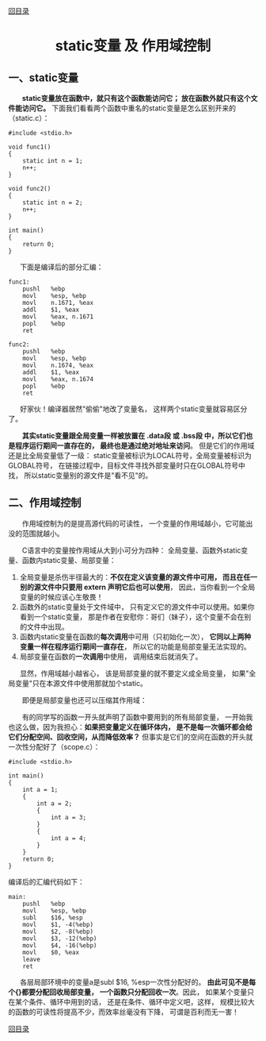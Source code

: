 ﻿[content]: https://github.com/1184893257/simplelinux/blob/master/README.md#content

[回目录][content]

<a name="top"></a>

<h1 align="center">static变量 及 作用域控制
</h1>

## 一、static变量

　　<b>static变量放在函数中，就只有这个函数能访问它；
放在函数外就只有这个文件能访问它。</b>
下面我们看看两个函数中重名的static变量是怎么区别开来的
（static.c）：

	#include <stdio.h>
	
	void func1()
	{
		static int n = 1;
		n++;
	}
	
	void func2()
	{
		static int n = 2;
		n++;
	}
	
	int main()
	{
		return 0;
	}

`　　`下面是编译后的部分汇编：

	func1:
		pushl	%ebp
		movl	%esp, %ebp
		movl	n.1671, %eax
		addl	$1, %eax
		movl	%eax, n.1671
		popl	%ebp
		ret
	
	func2:
		pushl	%ebp
		movl	%esp, %ebp
		movl	n.1674, %eax
		addl	$1, %eax
		movl	%eax, n.1674
		popl	%ebp
		ret

`　　`好家伙！编译器居然"偷偷"地改了变量名，
这样两个static变量就容易区分了。

　　<b>其实static变量跟全局变量一样被放置在 .data段 或 
.bss段 中，所以它们也是程序运行期间一直存在的，
最终也是通过绝对地址来访问</b>。
但是它们的作用域还是比全局变量低了一级：
static变量被标识为LOCAL符号，全局变量被标识为GLOBAL符号，
在链接过程中，目标文件寻找外部变量时只在GLOBAL符号中找，
所以static变量别的源文件是"看不见"的。

## 二、作用域控制

　　作用域控制为的是提高源代码的可读性，
一个变量的作用域越小，它可能出没的范围就越小。

　　C语言中的变量按作用域从大到小可分为四种：
全局变量、函数外static变量、函数内static变量、局部变量：

1. 全局变量是杀伤半径最大的：<b>不仅在定义该变量的源文件中可用，
而且在任一别的源文件中只要用 extern 声明它后也可以使用</b>，
因此，当你看到一个全局变量的时候应该心生敬畏！
2. 函数外的static变量处于文件域中，
只有定义它的源文件中可以使用。如果你看到一个static变量，
那是作者在安慰你：哥们（妹子），这个变量不会在别的文件中出现。
3. 函数内static变量在函数的<b>每次调用</b>中可用（只初始化一次），
<b>它同以上两种变量一样在程序运行期间一直存在</b>，
所以它的功能是局部变量无法实现的。
4. 局部变量在函数的<b>一次调用</b>中使用，
调用结束后就消失了。

`　　`显然，作用域越小越省心，
该是局部变量的就不要定义成全局变量，
如果"全局变量"只在本源文件中使用那就加个static。

　　即便是局部变量也还可以压缩其作用域：

　　有的同学写的函数一开头就声明了函数中要用到的所有局部变量，
一开始我也这么做，因为我担心：<b>如果把变量定义在循环体内，
是不是每一次循环都会给它们分配空间、回收空间，从而降低效率？</b>
但事实是它们的空间在函数的开头就一次性分配好了（scope.c）：

	#include <stdio.h>
	
	int main()
	{
		int a = 1;
		{
			int a = 2;
			{
				int a = 3;
			}
			{
				int a = 4;
			}
		}
		return 0;
	}

编译后的汇编代码如下：

	main:
		pushl	%ebp
		movl	%esp, %ebp
		subl	$16, %esp
		movl	$1, -4(%ebp)
		movl	$2, -8(%ebp)
		movl	$3, -12(%ebp)
		movl	$4, -16(%ebp)
		movl	$0, %eax
		leave
		ret

`　　`各层局部环境中的变量a是subl $16, %esp一次性分配好的。
<b>由此可见不是每个{}都要分配回收局部变量，
一个函数只分配回收一次</b>。因此，
如果某个变量只在某个条件、循环中用到的话，
还是在条件、循环中定义吧，这样，
规模比较大的函数的可读性将提高不少，而效率丝毫没有下降，
可谓是百利而无一害！

[回目录][content]
